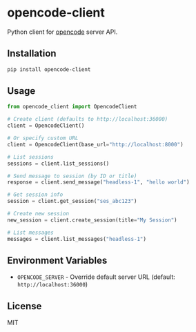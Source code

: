 # opencode-client

Python client for [opencode](https://github.com/sst/opencode) server API.

## Installation

```bash
pip install opencode-client
```

## Usage

```python
from opencode_client import OpencodeClient

# Create client (defaults to http://localhost:36000)
client = OpencodeClient()

# Or specify custom URL
client = OpencodeClient(base_url="http://localhost:8000")

# List sessions
sessions = client.list_sessions()

# Send message to session (by ID or title)
response = client.send_message("headless-1", "hello world")

# Get session info
session = client.get_session("ses_abc123")

# Create new session
new_session = client.create_session(title="My Session")

# List messages
messages = client.list_messages("headless-1")
```

## Environment Variables

- `OPENCODE_SERVER` - Override default server URL (default: `http://localhost:36000`)

## License

MIT

